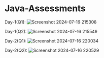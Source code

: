 # Java-Assessments

Day-1(Q1):
![Screenshot 2024-07-16 215308](https://github.com/user-attachments/assets/84144fd8-30ed-45e6-a269-493fea44f5f0)

Day-1(Q2):
![Screenshot 2024-07-16 215549](https://github.com/user-attachments/assets/fc5c1c4b-cde1-425e-aaa1-a09b77ffee8e)


Day-2(Q1):
![Screenshot 2024-07-16 220034](https://github.com/user-attachments/assets/c9e5b1fe-6e0f-4b26-bb66-235856edc2ad)

Day-2(Q2):
![Screenshot 2024-07-16 220529](https://github.com/user-attachments/assets/3047f39d-17a5-46eb-b3c2-d18579f2e893)
